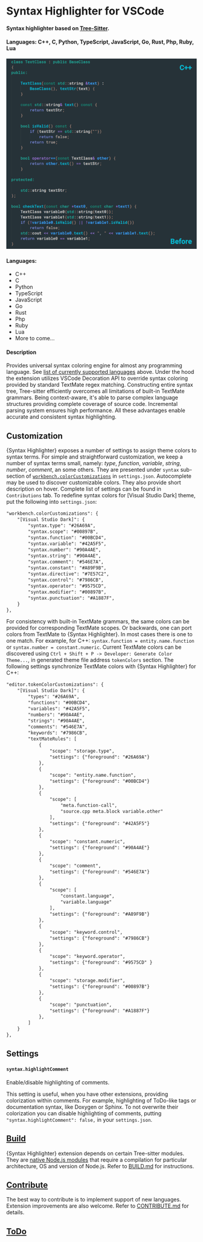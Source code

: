 # Syntax Highlighter for VSCode

#### Syntax highlighter based on [Tree-Sitter](https://tree-sitter.github.io/tree-sitter/).
#### Languages: C++, C, Python, TypeScript, JavaScript, Go, Rust, Php, Ruby, Lua

![demo](images/demo.gif)

#### Languages:
* C++
* C
* Python
* TypeScript
* JavaScript
* Go
* Rust
* Php
* Ruby
* Lua
* More to come...

#### Description

Provides universal syntax coloring engine for almost any programming language.
See [list of currently supported languages](#languages) above. Under the hood
the extension utilizes VSCode Decoration API to override syntax coloring provided
by standard TextMate regex matching. Constructing entire syntax tree, Tree-sitter
efficiently overcomes all limitations of built-in TextMate grammars. Being
context-aware, it's able to parse complex language structures providing complete
coverage of source code. Incremental parsing system ensures high performance.
All these advantages enable accurate and consistent syntax highlighting.

## Customization

{Syntax Highlighter} exposes a number of settings to assign theme colors to syntax terms.
For simple and straightforward customization, we keep a number of syntax terms small,
namely: *type*, *function*, *variable*, *string*, *number*, *comment*, an some others.
They are presented under `syntax` sub-section of
[`workbench.colorCustomizations`](https://code.visualstudio.com/api/references/theme-color)
in `settings.json`. Autocomplete may be used to discover customizable colors.
They also provide short description on hover. Complete list of settings can be found
in `Contributions` tab. To redefine syntax colors for [Visual Studio Dark] theme, put
the following into `settings.json`:

    "workbench.colorCustomizations": {
        "[Visual Studio Dark]": {
            "syntax.type": "#26A69A",
            "syntax.scope": "#00897B",
            "syntax.function": "#00BCD4",
            "syntax.variable": "#42A5F5",
            "syntax.number": "#90A4AE",
            "syntax.string": "#90A4AE",
            "syntax.comment": "#546E7A",
            "syntax.constant": "#A89F9B",
            "syntax.directive": "#7E57C2",
            "syntax.control": "#7986CB",
            "syntax.operator": "#9575CD",
            "syntax.modifier": "#00897B",
            "syntax.punctuation": "#A1887F",
        }
    },

For consistency with built-in TextMate grammars, the same colors can be provided
for corresponding TextMate scopes. Or backwards, one can port colors from TextMate
to {Syntax Highlighter}. In most cases there is one to one match. For example, for
C++: `syntax.function = entity.name.function` or `syntax.number = constant.numeric`.
Current TextMate colors can be discovered using `Ctrl + Shift + P -> Developer:
Generate Color Theme...`, in generated theme file address `tokenColors` section.
The following settings synchronize TextMate colors with {Syntax Highlighter} for C++:

    "editor.tokenColorCustomizations": {
        "[Visual Studio Dark]": {
            "types": "#26A69A",
            "functions": "#00BCD4",
            "variables": "#42A5F5",
            "numbers": "#90A4AE",
            "strings": "#90A4AE",
            "comments": "#546E7A",
            "keywords": "#7986CB",
            "textMateRules": [
                {
                    "scope": "storage.type",
                    "settings": {"foreground": "#26A69A"}
                },
                {
                    "scope": "entity.name.function",
                    "settings": {"foreground": "#00BCD4"}
                },
                {
                    "scope": [
                        "meta.function-call",
                        "source.cpp meta.block variable.other"
                    ],
                    "settings": {"foreground": "#42A5F5"}
                },
                {
                    "scope": "constant.numeric",
                    "settings": {"foreground": "#90A4AE"}
                },
                {
                    "scope": "comment",
                    "settings": {"foreground": "#546E7A"}
                },
                {
                    "scope": [
                        "constant.language",
                        "variable.language"
                    ],
                    "settings": {"foreground": "#A89F9B"}
                },
                {
                    "scope": "keyword.control",
                    "settings": {"foreground": "#7986CB"}
                },
                {
                    "scope": "keyword.operator",
                    "settings": {"foreground": "#9575CD" }
                },
                {
                    "scope": "storage.modifier",
                    "settings": {"foreground": "#00897B"}
                },
                {
                    "scope": "punctuation",
                    "settings": {"foreground": "#A1887F"}
                },
            ]
        }
    },

## Settings
#### `syntax.highlightComment`
Enable/disable highlighting of comments.

This setting is useful, when you have other extensions, providing colorization within
comments. For example, highlighting of ToDo-like tags or documentation syntax, like
Doxygen or Sphinx. To not overwrite their colorization you can disable highlighting of
comments, putting `"syntax.highlightComment": false,` in your `settings.json`.


## [Build](BUILD.md)

{Syntax Highlighter} extension depends on certain Tree-sitter modules.
They are [native Node.js modules](https://nodejs.org/api/addons.html)
that require a compilation for particular architecture, OS and version
of Node.js. Refer to [BUILD.md](BUILD.md) for instructions.

## [Contribute](CONTRIBUTING.md)

The best way to contribute is to implement support of new languages. Extension
improvements are also welcome. Refer to [CONTRIBUTE.md](CONTRIBUTE.md) for details.

## [ToDo](TODO.md)
